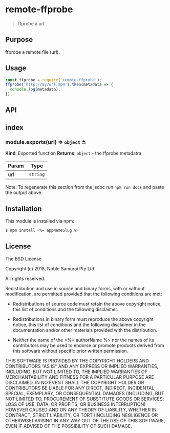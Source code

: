 # remote-ffprobe

> ffprobe a url.

## Purpose
ffprobe a remote file (url).

## Usage

```js
const ffprobe = require('remote-ffprobe');
ffprobe('http://my/url.mp4').then(metadata => {
  console.log(metadata);
});
```

## API

<a name="module_index"></a>

## index
<a name="exp_module_index--module.exports"></a>

### module.exports(url) ⇒ <code>object</code> ⏏
**Kind**: Exported function
**Returns**: <code>object</code> - the ffprobe metadatra

| Param | Type |
| --- | --- |
| url | <code>string</code> |

Note: To regenerate this section from the jsdoc run `npm run docs` and paste
the output above.

## Installation

This module is installed via npm:

``` bash
$ npm install <%= appNameSlug %>
```
## License
The BSD License

Copyright (c) 2018, Noble Samurai Pty Ltd.

All rights reserved.

Redistribution and use in source and binary forms, with or without modification,
are permitted provided that the following conditions are met:

* Redistributions of source code must retain the above copyright notice, this
  list of conditions and the following disclaimer.

* Redistributions in binary form must reproduce the above copyright notice, this
  list of conditions and the following disclaimer in the documentation and/or
  other materials provided with the distribution.

* Neither the name of the <%= authorName %> nor the names of its
  contributors may be used to endorse or promote products derived from
  this software without specific prior written permission.

THIS SOFTWARE IS PROVIDED BY THE COPYRIGHT HOLDERS AND CONTRIBUTORS "AS IS" AND
ANY EXPRESS OR IMPLIED WARRANTIES, INCLUDING, BUT NOT LIMITED TO, THE IMPLIED
WARRANTIES OF MERCHANTABILITY AND FITNESS FOR A PARTICULAR PURPOSE ARE
DISCLAIMED. IN NO EVENT SHALL THE COPYRIGHT HOLDER OR CONTRIBUTORS BE LIABLE FOR
ANY DIRECT, INDIRECT, INCIDENTAL, SPECIAL, EXEMPLARY, OR CONSEQUENTIAL DAMAGES
(INCLUDING, BUT NOT LIMITED TO, PROCUREMENT OF SUBSTITUTE GOODS OR SERVICES;
LOSS OF USE, DATA, OR PROFITS; OR BUSINESS INTERRUPTION) HOWEVER CAUSED AND ON
ANY THEORY OF LIABILITY, WHETHER IN CONTRACT, STRICT LIABILITY, OR TORT
(INCLUDING NEGLIGENCE OR OTHERWISE) ARISING IN ANY WAY OUT OF THE USE OF THIS
SOFTWARE, EVEN IF ADVISED OF THE POSSIBILITY OF SUCH DAMAGE.
